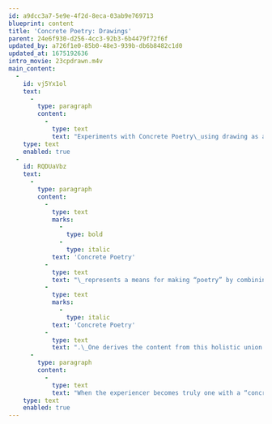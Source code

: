 ```yaml
---
id: a9dcc3a7-5e9e-4f2d-8eca-03ab9e769713
blueprint: content
title: 'Concrete Poetry: Drawings'
parent: 24e6f930-d256-4cc3-92b3-6b4479f72f6f
updated_by: a726f1e0-85b0-48e3-939b-db6b8482c1d0
updated_at: 1675192636
intro_movie: 23cpdrawn.m4v
main_content:
  -
    id: vj5Yx1ol
    text:
      -
        type: paragraph
        content:
          -
            type: text
            text: "Experiments with Concrete Poetry\_using drawing as a primary means to present letters, words, structures, and color."
    type: text
    enabled: true
  -
    id: RQDUaVbz
    text:
      -
        type: paragraph
        content:
          -
            type: text
            marks:
              -
                type: bold
              -
                type: italic
            text: 'Concrete Poetry'
          -
            type: text
            text: "\_represents a means for making “poetry” by combining the verbal (written) language with visual (formal) language. This“atomization”\L of meaning from parts that relate holistically toward an infinity of ideas from their synthesis characterizes\_"
          -
            type: text
            marks:
              -
                type: italic
            text: 'Concrete Poetry'
          -
            type: text
            text: ".\_One derives the content from this holistic union from the experience via engagement with the time and space of the poem. These experiments with verbivisual poetry are shared in three sub-groups according to their style and dimensions: 2-D, 3-D, and drawings."
      -
        type: paragraph
        content:
          -
            type: text
            text: "When the experiencer becomes truly one with a “concrete poem” this experience naturally draws out a full sense of being with a depth of awareness that is both externally aware yet also implicitly one with the Spirit within the poem and the person. This “atomization of meaning” derives from a total awareness of the smallest parts within its own “world” of constituent aspects, the values brought out by seeing their relationships to the ever growing dynamic for interconnection and relational values based on the doctrine of shells.\_"
    type: text
    enabled: true
---
```

